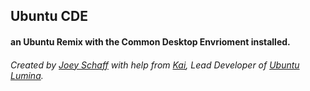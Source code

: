 ## Ubuntu CDE 
#### an Ubuntu Remix with the Common Desktop Envrioment installed.
###### Created by [Joey Schaff](https://twitter.com/Jaoheah) with help from [Kai](https://twitter.com/KaiLikesLinux), Lead Developer of [Ubuntu Lumina](https://github.com/Ubuntu-Lumina). 
 